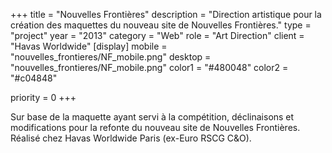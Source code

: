 +++
title = "Nouvelles Frontières"
description = "Direction artistique pour la création des maquettes du nouveau site de Nouvelles Frontières."
type = "project"
year = "2013"
category = "Web"
role = "Art Direction"
client = "Havas Worldwide"
[display]
mobile = "nouvelles_frontieres/NF_mobile.png"
desktop = "nouvelles_frontieres/NF_mobile.png"
color1 = "#480048"
color2 = "#c04848"


priority = 0
+++

Sur base de la maquette ayant servi à la compétition, déclinaisons et modifications pour la refonte du nouveau site de Nouvelles Frontières. Réalisé chez Havas Worldwide Paris (ex-Euro RSCG C&O).
